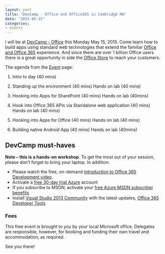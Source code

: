 ```yaml
---
layout: post
title: "DevCamp - Office and Office365 in Cambridge MA"
date: "2015-05-15"
categories:
- events
---
```


I will be at [DevCamp - Office](http://aka.ms/O365campBoston) this Monday May 15, 2015.  Come learn how to build apps using standard web technologies that extend the familiar [Office and Office 365](http://products.office.com/en-US/) experience.  And since there are over 1 billion Office users there is a great opportunity in side the [Office Store](https://store.office.com/appshome.aspx) to reach your customers.


The agenda from the [Event](http://aka.ms/O365campBoston) page:

1. Intro to day (40 mins)

2. Standing up the environment (40 mins)
     Hands on lab (40 mins)

3. Hooking into Apps for SharePoint (40 mins)
     Hands on lab (40mins)

4. Hook into Office 365 APIs via Standalone web application (40 mins)
     Hands on lab (40 mins)

5. Hooking into Apps for Office (40 mins)
     Hands on lab (40 mins)

6. Building native Android App (40 mins)
     Hands on lab (40mins)

## DevCamp must-haves

**Note – this is a hands-on workshop**.  To get the most out of your session, please don’t forget to bring your laptop. In addition:

- Please watch the free, on-demand [Introduction to Office 365 Development video](http://www.microsoftvirtualacademy.com/training-courses/introduction-to-office-365-development?prid=ca_wwe).
- Activate a  [free 30-day trial Azure](https://azureinfo.microsoft.com/US-FreeTrial.html) account
- If you subscribe to MSDN, activate your [free Azure MSDN subscriber benefits](http://azure.microsoft.com/en-us/pricing/member-offers/msdn-benefits/)
- Install [Visual Studio 2013 Community](https://www.visualstudio.com/en-us/products/visual-studio-community-vs.aspx) with the latest updates, [Office 365 Developer Tools](https://visualstudiogallery.msdn.microsoft.com/a15b85e6-69a7-4fdf-adda-a38066bb5155)

### Fees
This free event is brought to you by your local Microsoft office. Delegates are responsible, however, for booking and funding their own travel and accommodation, as required.  

See you there!
